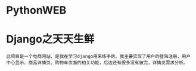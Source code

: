 # PythonWEB
# Django之天天生鲜
    此项目是一个电商网站，是我在学习django用来练手的。我主要实现了用户的登陆注册，用户中心显示、商品详情页、购物车页面的相关功能，后边还有很多没有做完，详情见需求分析。
